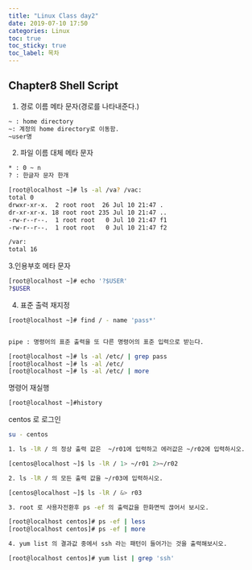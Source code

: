 ```yaml
---
title: "Linux Class day2"
date: 2019-07-10 17:50
categories: Linux 
toc: true 
toc_sticky: true
toc_label: 목차
---
```


## Chapter8 Shell Script


1. 경로 이름 메타 문자(경로를 나타내준다.)

```bash
~ : home directory
~: 계정의 home directory로 이동함.
~user명 
```


2. 파일 이름 대체 메타 문자

```bash
* : 0 ~ n
? : 한글자 문자 한개 
```

```bash
[root@localhost ~]# ls -al /va? /vac:
total 0
drwxr-xr-x.  2 root root  26 Jul 10 21:47 .
dr-xr-xr-x. 18 root root 235 Jul 10 21:47 ..
-rw-r--r--.  1 root root   0 Jul 10 21:47 f1
-rw-r--r--.  1 root root   0 Jul 10 21:47 f2

/var:
total 16
```


3.인용부호 메타 문자
```bash
[root@localhost ~]# echo '?$USER'
?$USER
```

4. 표준 출력 재지정

```bash
[root@localhost ~]# find / - name 'pass*'


pipe : 명령어의 표준 출력을 또 다른 명령어의 표준 입력으로 받는다. 

[root@localhost ~]# ls -al /etc/ | grep pass
[root@localhost ~]# ls -al /etc/
[root@localhost ~]# ls -al /etc/ | more
```

명령어 재실행
```bash
[root@localhost ~]#history
```


centos 로 로그인

```bash
su - centos

1. ls -lR / 의 정상 출력 값은  ~/r01에 입력하고 에러값은 ~/r02에 입력하시오.

[centos@localhost ~]$ ls -lR / 1> ~/r01 2>~/r02

2. ls -lR / 의 모든 출력 값을 ~/r03에 입력하시오.

[centos@localhost ~]$ ls -lR / &> r03

3. root 로 사용자전환후 ps -ef 의 출력값을 한화면씩 끊어서 보시오.

[root@localhost centos]# ps -ef | less
[root@localhost centos]# ps -ef | more

4. yum list 의 결과값 중에서 ssh 라는 패턴이 들어가는 것을 출력해보시오.

[root@localhost centos]# yum list | grep 'ssh'
```

